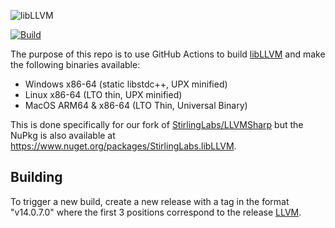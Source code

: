 ![libLLVM](https://raw.githubusercontent.com/StirlingLabs/libLLVM/main/libLLVM.jpg)

[![Build](https://github.com/StirlingLabs/libLLVM/actions/workflows/build.yaml/badge.svg)](https://github.com/StirlingLabs/libLLVM/actions/workflows/build.yaml)

The purpose of this repo is to use GitHub Actions to build [libLLVM](https://llvm.org) and make the following binaries available:

- Windows x86-64 (static libstdc++, UPX minified)
- Linux x86-64 (LTO thin, UPX minified)
- MacOS ARM64 & x86-64 (LTO Thin, Universal Binary)

This is done specifically for our fork of [StirlingLabs/LLVMSharp](https://github.com/StirlingLabs/LLVMSharp) but the NuPkg is also available at https://www.nuget.org/packages/StirlingLabs.libLLVM.

## Building

To trigger a new build, create a new release with a tag in the format "v14.0.7.0" where the first 3 positions correspond to the release [LLVM](https://llvm.org).

